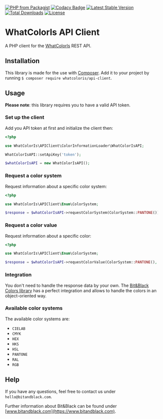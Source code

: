 [![PHP from Packagist](https://img.shields.io/packagist/php-v/whatcoloris/api-client)](http://www.php.net)
[![Codacy Badge](https://app.codacy.com/project/badge/Grade/9bd77f35bfb44f8c80bdb5069b62ed4a)](https://www.codacy.com/gh/BitAndBlack/whatcoloris-api-client/dashboard)
[![Latest Stable Version](https://poser.pugx.org/whatcoloris/api-client/v/stable)](https://packagist.org/packages/whatcoloris/api-client)
[![Total Downloads](https://poser.pugx.org/whatcoloris/api-client/downloads)](https://packagist.org/packages/whatcoloris/api-client)
[![License](https://poser.pugx.org/whatcoloris/api-client/license)](https://packagist.org/packages/whatcoloris/api-client)

# WhatColorIs API Client

A PHP client for the [WhatColorIs](https://www.whatcolor.is) REST API.

## Installation 

This library is made for the use with [Composer](https://packagist.org/packages/whatcoloris/api-client). Add it to your project by running `$ composer require whatcoloris/api-client`.

## Usage

**Please note**: this library requires you to have a valid API token.

### Set up the client

Add you API token at first and initialize the client then:

```php
<?php

use WhatColorIs\APIClient\ColorInformationLoader\WhatColorIsAPI;

WhatColorIsAPI::setApiKey('token');

$whatColorIsAPI = new WhatColorIsAPI();
```

### Request a color system

Request information about a specific color system:

```php
<?php

use WhatColorIs\APIClient\Enum\ColorSystem;

$response = $whatColorIsAPI->requestColorSystem(ColorSystem::PANTONE());
```

### Request a color value

Request information about a specific color:

```php
<?php

use WhatColorIs\APIClient\Enum\ColorSystem;

$response = $whatColorIsAPI->requestColorValue(ColorSystem::PANTONE(), 'PANTONE 215 C');
```

### Integration

You don't need to handle the response data by your own. The [Bit&Black Colors library](https://packagist.org/packages/bitandblack/colors) has a perfect integration and allows to handle the colors in an object-oriented way.

### Available color systems

The available color systems are:

-   `CIELAB`
-   `CMYK`
-   `HEX`
-   `HKS`
-   `HSL`
-   `PANTONE`
-   `RAL`
-   `RGB`

## Help 

If you have any questions, feel free to contact us under `hello@bitandblack.com`.

Further information about Bit&Black can be found under [www.bitandblack.com](https://www.bitandblack.com).
